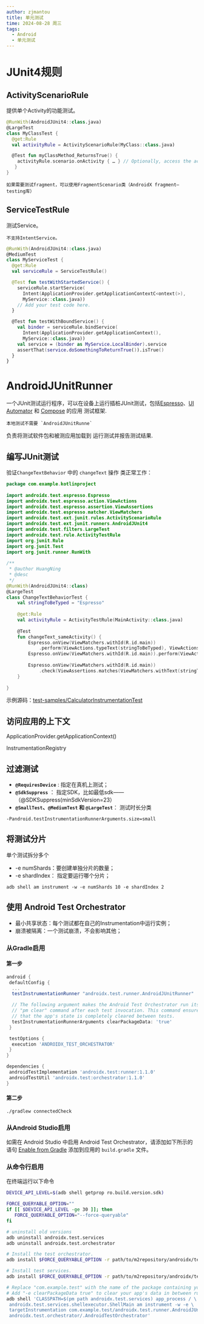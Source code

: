 ```yaml
---
author: zjmantou
title: 单元测试
time: 2024-08-28 周三
tags:
  - Android
  - 单元测试
---
```

# JUnit4规则 

## ActivityScenarioRule 

提供单个Activity的功能测试。 

```kotlin
@RunWith(AndroidJUnit4::class.java)
@LargeTest
class MyClassTest {
  @get:Rule
  val activityRule = ActivityScenarioRule(MyClass::class.java)

  @Test fun myClassMethod_ReturnsTrue() {
    activityRule.scenario.onActivity { … } // Optionally, access the activity.
   }
}
```


	如果需要测试fragment，可以使用FragmentScenario类（AndroidX fragment—testing库） 

## ServiceTestRule 

测试Service。 

	不支持IntentService。 

```kotlin
@RunWith(AndroidJUnit4::class.java)
@MediumTest
class MyServiceTest {
  @get:Rule
  val serviceRule = ServiceTestRule()

  @Test fun testWithStartedService() {
    serviceRule.startService(
      Intent(ApplicationProvider.getApplicationContextC<ontext(>),
      MyService::class.java))
    // Add your test code here.
  }

  @Test fun testWithBoundService() {
    val binder = serviceRule.bindService(
      Intent(ApplicationProvider.getApplicationContext(),
      MyService::class.java))
    val service = (binder as MyService.LocalBinder).service
    assertThat(service.doSomethingToReturnTrue()).isTrue()
  }
}
```

# AndroidJUnitRunner 

一个JUnit测试运行程序，可以在设备上运行插桩JUnit测试，包括[Espresso](https://developer.android.com/training/testing/espresso?hl=zh-cn)、[UI Automator](https://developer.android.com/training/testing/ui-automator?hl=zh-cn) 和 [Compose](https://developer.android.com/jetpack/compose/testing?hl=zh-cn) 的应用 测试框架. 

	本地测试不需要 `AndroidJUnitRunne` 

负责将测试软件包和被测应用加载到 运行测试并报告测试结果. 

## 编写JUnit测试 

验证`ChangeTextBehavior` 中的 `changeText` 操作 类正常工作： 

```kotlin
package com.example.kotlinproject  
  
import androidx.test.espresso.Espresso  
import androidx.test.espresso.action.ViewActions  
import androidx.test.espresso.assertion.ViewAssertions  
import androidx.test.espresso.matcher.ViewMatchers  
import androidx.test.ext.junit.rules.ActivityScenarioRule  
import androidx.test.ext.junit.runners.AndroidJUnit4  
import androidx.test.filters.LargeTest  
import androidx.test.rule.ActivityTestRule  
import org.junit.Rule  
import org.junit.Test  
import org.junit.runner.RunWith  
  
/**  
 * @author HuangNing  
 * @desc  
 */  
@RunWith(AndroidJUnit4::class)  
@LargeTest  
class ChangeTextBehaviorTest {  
    val stringToBeTyped = "Espresso"  
  
    @get:Rule  
    val activityRule = ActivityTestRule(MainActivity::class.java)  
  
    @Test  
    fun changeText_sameActivity() {  
        Espresso.onView(ViewMatchers.withId(R.id.main))  
            .perform(ViewActions.typeText(stringToBeTyped), ViewActions.closeSoftKeyboard())  
        Espresso.onView(ViewMatchers.withId(R.id.main)).perform(ViewActions.click())  
  
        Espresso.onView(ViewMatchers.withId(R.id.main))  
            .check(ViewAssertions.matches(ViewMatchers.withText(stringToBeTyped)))  
    }  
  
}
```

示例源码：[test-samples/CalculatorInstrumentationTest](https://github.com/android/testing-samples/blob/main/runner/AndroidJunitRunnerSample/app/src/androidTest/java/com/example/android/testing/androidjunitrunnersample/CalculatorInstrumentationTest.java) 

## 访问应用的上下文 

ApplicationProvider.getApplicationContext()

InstrumentationRegistry 

## 过滤测试 

- **`@RequiresDevice`** : 指定在真机上测试；
- **`@SdkSuppress`** ： 指定SDK，比如最低sdk——（@SDKSuppress(minSdkVersion=23）
- **`@SmallTest`、`@MediumTest` 和 `@LargeTest`**： 测试时长分类

```shell
-Pandroid.testInstrumentationRunnerArguments.size=small
```

## 将测试分片 

单个测试拆分多个 

- -e numShards：要创建单独分片的数量； 
- -e shardIndex： 指定要运行哪个分片； 

```
adb shell am instrument -w -e numShards 10 -e shardIndex 2
```

## 使用 Android Test Orchestrator

- 最小共享状态：每个测试都在自己的Instrumentation中运行实例；
- 崩溃被隔离：一个测试崩溃，不会影响其他； 

### 从Gradle启用 

#### 第一步 

```groovy
android {
 defaultConfig {
  ...
  testInstrumentationRunner "androidx.test.runner.AndroidJUnitRunner"

  // The following argument makes the Android Test Orchestrator run its
  // "pm clear" command after each test invocation. This command ensures
  // that the app's state is completely cleared between tests.
  testInstrumentationRunnerArguments clearPackageData: 'true'
 }

 testOptions {
  execution 'ANDROIDX_TEST_ORCHESTRATOR'
 }
}

dependencies {
 androidTestImplementation 'androidx.test:runner:1.1.0'
 androidTestUtil 'androidx.test:orchestrator:1.1.0'
}
```

#### 第二步 

```shell
./gradlew connectedCheck
```

### 从Android Studio启用 

如需在 Android Studio 中启用 Android Test Orchestrator，请添加如下所示的语句 [Enable from Gradle](https://developer.android.com/training/testing/instrumented-tests/androidx-test-libraries/runner?hl=zh-cn#enable-gradle) 添加到应用的 `build.gradle` 文件。

### 从命令行启用 

在终端运行以下命令 

```bash
DEVICE_API_LEVEL=$(adb shell getprop ro.build.version.sdk)

FORCE_QUERYABLE_OPTION=""
if [[ $DEVICE_API_LEVEL -ge 30 ]]; then
   FORCE_QUERYABLE_OPTION="--force-queryable"
fi

# uninstall old versions
adb uninstall androidx.test.services
adb uninstall androidx.test.orchestrator

# Install the test orchestrator.
adb install $FORCE_QUERYABLE_OPTION -r path/to/m2repository/androidx/test/orchestrator/1.4.2/orchestrator-1.4.2.apk

# Install test services.
adb install $FORCE_QUERYABLE_OPTION -r path/to/m2repository/androidx/test/services/test-services/1.4.2/test-services-1.4.2.apk

# Replace "com.example.test" with the name of the package containing your tests.
# Add "-e clearPackageData true" to clear your app's data in between runs.
adb shell 'CLASSPATH=$(pm path androidx.test.services) app_process / \
 androidx.test.services.shellexecutor.ShellMain am instrument -w -e \
 targetInstrumentation com.example.test/androidx.test.runner.AndroidJUnitRunner \
 androidx.test.orchestrator/.AndroidTestOrchestrator'
```

